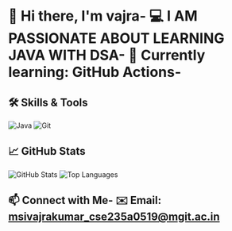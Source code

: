 # 👋 Hi there, I'm vajra- 💻 I AM PASSIONATE ABOUT LEARNING JAVA WITH DSA- 🌱 Currently learning: GitHub Actions-
## 🛠️ Skills & Tools
![Java](https://img.shields.io/badge/Java-ED8B00?style=for-the-badge&logo=java&logoColor=white)
![Git](https://img.shields.io/badge/Git-F05032?style=for-the-badge&logo=git&logoColor=white)
## 📈 GitHub Stats
![GitHub Stats](https://github-readme-stats.vercel.app/api?username=marrisrivajra&show_icons=true&theme=radical)
![Top Languages](https://github-readme-stats.vercel.app/api/top-langs/?username=marrisrivajra&layout=compact)
## 📫 Connect with Me- ✉️ Email: msivajrakumar_cse235a0519@mgit.ac.in
